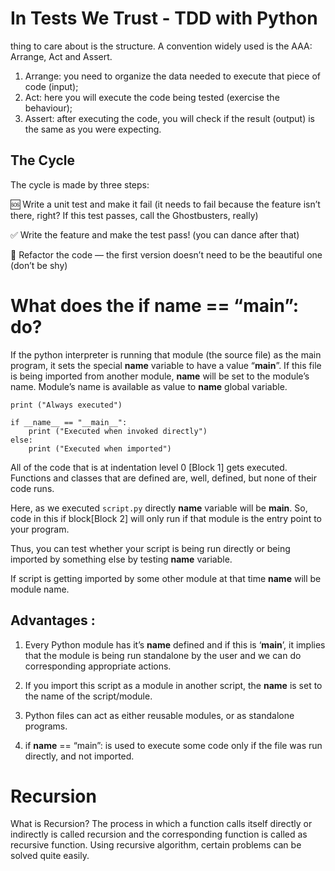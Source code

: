 # In Tests We Trust - TDD with Python


thing to care about is the structure. A convention widely used is the AAA: Arrange, Act and Assert.
1. Arrange: you need to organize the data needed to execute that piece of code (input);
2. Act: here you will execute the code being tested (exercise the behaviour);
3. Assert: after executing the code, you will check if the result (output) is the same as you were expecting.

## The Cycle

The cycle is made by three steps:

🆘 Write a unit test and make it fail (it needs to fail because the feature isn’t there, right? If this test passes, call the Ghostbusters, really)

✅ Write the feature and make the test pass! (you can dance after that)

🔵 Refactor the code — the first version doesn’t need to be the beautiful one (don’t be shy)


# What does the if __name__ == “__main__”: do?

If the python interpreter is running that module (the source file) as the main program, it sets the special __name__ variable to have a value “__main__”. If this file is being imported from another module, __name__ will be set to the module’s name. Module’s name is available as value to __name__ global variable. 


```
print ("Always executed")
 
if __name__ == "__main__":
    print ("Executed when invoked directly")
else:
    print ("Executed when imported")
```

All of the code that is at indentation level 0 [Block 1] gets executed. Functions and classes that are defined are, well, defined, but none of their code runs.

Here, as we executed ```script.py``` directly __name__ variable will be __main__. So, code in this if block[Block 2] will only run if that module is the entry point to your program. 

Thus, you can test whether your script is being run directly or being imported by something else by testing __name__ variable.

If script is getting imported by some other module at that time __name__ will be module name.

 ## Advantages : 

1. Every Python module has it’s __name__ defined and if this is ‘__main__’, it implies that the module is being run standalone by the user and we can do corresponding appropriate actions.

2. If you import this script as a module in another script, the __name__ is set to the name of the script/module.

3. Python files can act as either reusable modules, or as standalone programs.

4. if __name__ == “main”: is used to execute some code only if the file was run directly, and not imported.

# Recursion

What is Recursion? 
The process in which a function calls itself directly or indirectly is called recursion and the corresponding function is called as recursive function. Using recursive algorithm, certain problems can be solved quite easily.

